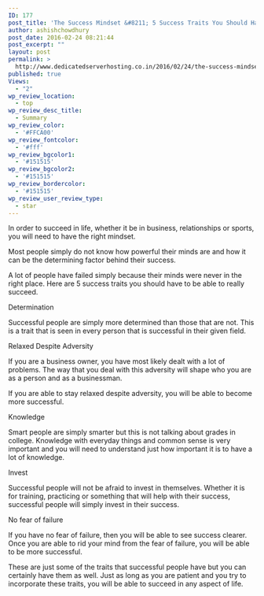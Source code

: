 ```yaml
---
ID: 177
post_title: 'The Success Mindset &#8211; 5 Success Traits You Should Have'
author: ashishchowdhury
post_date: 2016-02-24 08:21:44
post_excerpt: ""
layout: post
permalink: >
  http://www.dedicatedserverhosting.co.in/2016/02/24/the-success-mindset-5-success-traits-you-should-have/
published: true
Views:
  - "2"
wp_review_location:
  - top
wp_review_desc_title:
  - Summary
wp_review_color:
  - '#FFCA00'
wp_review_fontcolor:
  - '#fff'
wp_review_bgcolor1:
  - '#151515'
wp_review_bgcolor2:
  - '#151515'
wp_review_bordercolor:
  - '#151515'
wp_review_user_review_type:
  - star
---
```

In order to succeed in life, whether it be in business, relationships or sports, you will need to have the right mindset.

Most people simply do not know how powerful their minds are and how it can be the determining factor behind their success.

A lot of people have failed simply because their minds were never in the right place. Here are 5 success traits you should have to be able to really succeed.

Determination 

Successful people are simply more determined than those that are not. This is a trait that is seen in every person that is successful in their given field.

Relaxed Despite Adversity

If you are a business owner, you have most likely dealt with a lot of problems. The way that you deal with this adversity will shape who you are as a person and as a businessman.

If you are able to stay relaxed despite adversity, you will be able to become more successful.

Knowledge

Smart people are simply smarter but this is not talking about grades in college. Knowledge with everyday things and common sense is very important and you will need to understand just how important it is to have a lot of knowledge. 

Invest

Successful people will not be afraid to invest in themselves. Whether it is for training, practicing or something that will help with their success, successful people will simply invest in their success. 

No fear of failure 

If you have no fear of failure, then you will be able to see success clearer. Once you are able to rid your mind from the fear of failure, you will be able to be more successful.

These are just some of the traits that successful people have but you can certainly have them as well. Just as long as you are patient and you try to incorporate these traits, you will be able to succeed in any aspect of life.